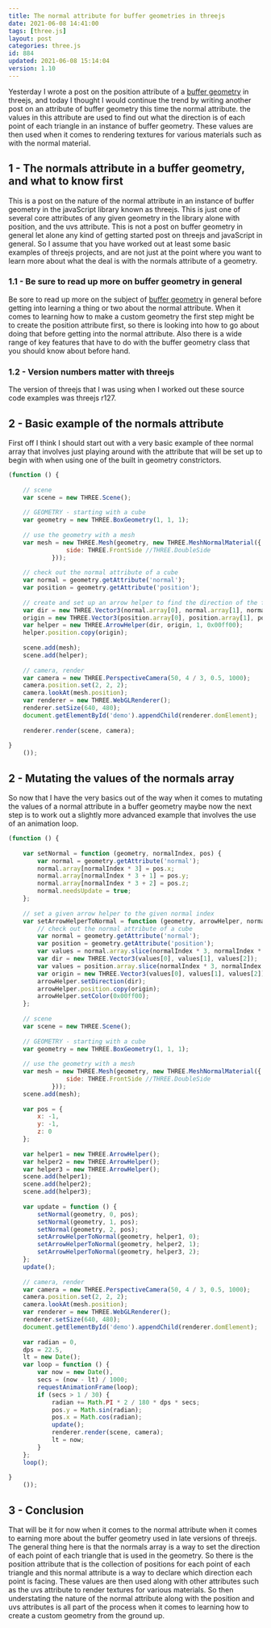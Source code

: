 ```yaml
---
title: The normal attribute for buffer geometries in threejs
date: 2021-06-08 14:41:00
tags: [three.js]
layout: post
categories: three.js
id: 884
updated: 2021-06-08 15:14:04
version: 1.10
---
```


Yesterday I wrote a post on the position attribute of a [buffer geometry](https://threejsfundamentals.org/threejs/lessons/threejs-custom-buffergeometry.html) in threejs, and today I thought I would continue the trend by writing another post on an attribute of buffer geometry this time the normal attribute. the values in this attribute are used to find out what the direction is of each point of each triangle in an instance of buffer geometry. These values are then used when it comes to rendering textures for various materials such as with the normal material.

<!-- more -->

## 1 - The normals attribute in a buffer geometry, and what to know first

This is a post on the nature of the normal attribute in an instance of buffer geometry in the javaScript library known as threejs. This is just one of several core attributes of any given geometry in the library alone with position, and the uvs attribute. This is not a post on buffer geometry in general let alone any kind of getting started post on threejs and javaScript in general. So I assume that you have worked out at least some basic examples of threejs projects, and are not just at the point where you want to learn more about what the deal is with the normals attribute of a geometry.

### 1.1 - Be sure to read up more on buffer geometry in general

Be sore to read up more on the subject of [buffer geometry](/2021/04/22/threejs-buffer-geometry/) in general before getting into learning a thing or two about the normal attribute. When it comes to learning how to make a custom geometry the first step might be to create the position attribute first, so there is looking into how to go about doing that before getting into the normal attribute. Also there is a wide range of key features that have to do with the buffer geometry class that you should know about before hand.

### 1.2 - Version numbers matter with threejs

The version of threejs that I was using when I worked out these source code examples was threejs r127.

## 2 - Basic example of the normals attribute

First off I think I should start out with a very basic example of thee normal array that involves just playing around with the attribute that will be set up to begin with when using one of the built in geometry constrictors.


```js
(function () {
 
    // scene
    var scene = new THREE.Scene();
 
    // GEOMETRY - starting with a cube
    var geometry = new THREE.BoxGeometry(1, 1, 1);
 
    // use the geometry with a mesh
    var mesh = new THREE.Mesh(geometry, new THREE.MeshNormalMaterial({
                side: THREE.FrontSide //THREE.DoubleSide
            }));
 
    // check out the normal attribute of a cube
    var normal = geometry.getAttribute('normal');
    var position = geometry.getAttribute('position');
 
    // create and set up an arrow helper to find the direction of the first normal value
    var dir = new THREE.Vector3(normal.array[0], normal.array[1], normal.array[2]),
    origin = new THREE.Vector3(position.array[0], position.array[1], position.array[2]);
    var helper = new THREE.ArrowHelper(dir, origin, 1, 0x00ff00);
    helper.position.copy(origin);
 
    scene.add(mesh);
    scene.add(helper);
 
    // camera, render
    var camera = new THREE.PerspectiveCamera(50, 4 / 3, 0.5, 1000);
    camera.position.set(2, 2, 2);
    camera.lookAt(mesh.position);
    var renderer = new THREE.WebGLRenderer();
    renderer.setSize(640, 480);
    document.getElementById('demo').appendChild(renderer.domElement);
 
    renderer.render(scene, camera);
 
}
    ());
```

## 2 - Mutating the values of the normals array

So now that I have the very basics out of the way when it comes to mutating the values of a normal attribute in a buffer geometry maybe now the next step is to work out a slightly more advanced example that involves the use of an animation loop.

```js
(function () {
 
    var setNormal = function (geometry, normalIndex, pos) {
        var normal = geometry.getAttribute('normal');
        normal.array[normalIndex * 3] = pos.x;
        normal.array[normalIndex * 3 + 1] = pos.y;
        normal.array[normalIndex * 3 + 2] = pos.z;
        normal.needsUpdate = true;
    };
 
    // set a given arrow helper to the given normal index
    var setArrowHelperToNormal = function (geometry, arrowHelper, normalIndex) {
        // check out the normal attribute of a cube
        var normal = geometry.getAttribute('normal');
        var position = geometry.getAttribute('position');
        var values = normal.array.slice(normalIndex * 3, normalIndex * 3 + 3);
        var dir = new THREE.Vector3(values[0], values[1], values[2]);
        var values = position.array.slice(normalIndex * 3, normalIndex * 3 + 3);
        var origin = new THREE.Vector3(values[0], values[1], values[2]);
        arrowHelper.setDirection(dir);
        arrowHelper.position.copy(origin);
        arrowHelper.setColor(0x00ff00);
    };
 
    // scene
    var scene = new THREE.Scene();
 
    // GEOMETRY - starting with a cube
    var geometry = new THREE.BoxGeometry(1, 1, 1);
 
    // use the geometry with a mesh
    var mesh = new THREE.Mesh(geometry, new THREE.MeshNormalMaterial({
                side: THREE.FrontSide //THREE.DoubleSide
            }));
    scene.add(mesh);
 
    var pos = {
        x: -1,
        y: -1,
        z: 0
    };
 
    var helper1 = new THREE.ArrowHelper();
    var helper2 = new THREE.ArrowHelper();
    var helper3 = new THREE.ArrowHelper();
    scene.add(helper1);
    scene.add(helper2);
    scene.add(helper3);
 
    var update = function () {
        setNormal(geometry, 0, pos);
        setNormal(geometry, 1, pos);
        setNormal(geometry, 2, pos);
        setArrowHelperToNormal(geometry, helper1, 0);
        setArrowHelperToNormal(geometry, helper2, 1);
        setArrowHelperToNormal(geometry, helper3, 2);
    };
    update();
 
    // camera, render
    var camera = new THREE.PerspectiveCamera(50, 4 / 3, 0.5, 1000);
    camera.position.set(2, 2, 2);
    camera.lookAt(mesh.position);
    var renderer = new THREE.WebGLRenderer();
    renderer.setSize(640, 480);
    document.getElementById('demo').appendChild(renderer.domElement);
 
    var radian = 0,
    dps = 22.5,
    lt = new Date();
    var loop = function () {
        var now = new Date(),
        secs = (now - lt) / 1000;
        requestAnimationFrame(loop);
        if (secs > 1 / 30) {
            radian += Math.PI * 2 / 180 * dps * secs;
            pos.y = Math.sin(radian);
            pos.x = Math.cos(radian);
            update();
            renderer.render(scene, camera);
            lt = now;
        }
    };
    loop();
 
}
    ());
```

## 3 - Conclusion

That will be it for now when it comes to the normal attribute when it comes to earning more about the buffer geometry used in late versions of threejs. The general thing here is that the normals array is a way to set the direction of each point of each triangle that is used in the geometry. So there is the position attribute that is the collection of positions for each point of each triangle and this normal attribute is a way to declare which direction each point is facing. These values are then used along with other attributes such as the uvs attribute to render textures for various materials. So then understating the nature of the normal attribute along with the position and uvs attributes is all part of the process when it comes to learning how to create a custom geometry from the ground up.





